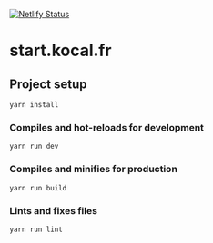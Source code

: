 [![Netlify Status](https://api.netlify.com/api/v1/badges/62fd41a2-b144-4fbd-9d6f-678afbc96357/deploy-status)](https://app.netlify.com/sites/startkocal/deploys)

# start.kocal.fr

## Project setup
```
yarn install
```

### Compiles and hot-reloads for development
```
yarn run dev
```

### Compiles and minifies for production
```
yarn run build
```

### Lints and fixes files
```
yarn run lint
```
